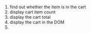 1. find out whether the item is in the cart
2. display cart item count
3. display the cart total
4. display the cart in the DOM 
5. 